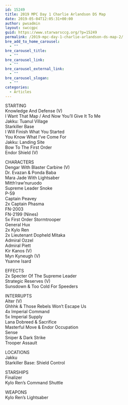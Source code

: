```yaml
---
id: 15249
title: 2019 MPC Day 1 Charlie Arlandson DS Map
date: 2019-05-04T12:05:31+00:00
author: pwsadmin
layout: swccgpc
guid: https://www.starwarsccg.org/?p=15249
permalink: /2019-mpc-day-1-charlie-arlandson-ds-map-2/
bre_add_to_home_carousel:
  - ""
bre_carousel_title:
  - ""
bre_carousel_link:
  - ""
bre_carousel_external_link:
  - ""
bre_carousel_slogan:
  - ""
categories:
  - Articles
---
```

STARTING  
Knowledge And Defense (V)  
I Want That Map / And Now You&#8217;ll Give It To Me  
Jakku: Tuanul Village  
Starkiller Base  
I Will Finish What You Started  
You Know What I&#8217;ve Come For  
Jakku: Landing Site  
Bow To The First Order  
Endor Shield (V)

CHARACTERS  
Dengar With Blaster Carbine (V)  
Dr. Evazan & Ponda Baba  
Mara Jade With Lightsaber  
Mitth&#8217;raw&#8217;nuruodo  
Supreme Leader Snoke  
P-59  
Captain Peavey  
2x Captain Phasma  
FN-2003  
FN-2199 (Nines)  
5x First Order Stormtrooper  
General Hux  
2x Kylo Ren  
2x Lieutenant Dopheld Mitaka  
Admiral Ozzel  
Admiral Piett  
Kir Kanos (V)  
Myn Kyneugh (V)  
Ysanne Isard

EFFECTS  
2x Specter Of The Supreme Leader  
Strategic Reserves (V)  
Sunsdown & Too Cold For Speeders

INTERRUPTS  
Alter (V)  
Ghhhk & Those Rebels Won&#8217;t Escape Us  
4x Imperial Command  
5x Imperial Supply  
Lana Dobreed & Sacrifice  
Masterful Move & Endor Occupation  
Sense  
Sniper & Dark Strike  
Trooper Assault

LOCATIONS  
Jakku  
Starkiller Base: Shield Control

STARSHIPS  
Finalizer  
Kylo Ren&#8217;s Command Shuttle

WEAPONS  
Kylo Ren&#8217;s Lightsaber
